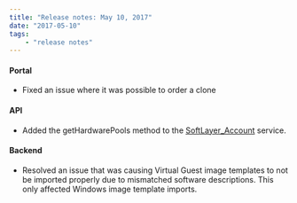 ```yaml
---
title: "Release notes: May 10, 2017"
date: "2017-05-10"
tags:
    - "release notes"
---
```


#### Portal
+ Fixed an issue where it was possible to order a clone 

#### API
+ Added the getHardwarePools method to the [SoftLayer_Account](http://sldn.softlayer.com/reference/services/SoftLayer_Account) service.

#### Backend
+ Resolved an issue that was causing Virtual Guest image templates to not be imported properly due to mismatched software descriptions. This only affected Windows image template imports.